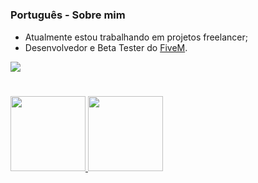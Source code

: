 #

### Português - Sobre mim

* Atualmente estou trabalhando em projetos freelancer;
* Desenvolvedor e Beta Tester do [FiveM](https://fivem.net/).

<div>
  <a href="https://discord.gg/cxWCtvdfMy" target="_blank">
    <img src="https://img.shields.io/badge/Discord-7289DA?style=for-the-badge&logo=discord&logoColor=white" target="_blank">
  </a>
</div>

#

<div>
  <a href="https://github.com/lucasstriker">
  <img height="120em" src="https://github-readme-stats.vercel.app/api?username=lucasstriker&hide=contribs,prs&theme=ayu-mirage&show_icons=true">
  <img height="120em" src="https://github-readme-stats.vercel.app/api/top-langs/?username=lucasstriker&layout=compact&theme=ayu-mirage&langs_count=10">
</div>
